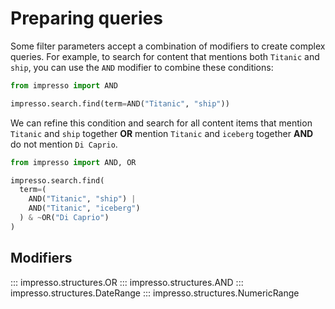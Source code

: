 # Preparing queries

Some filter parameters accept a combination of modifiers to create complex queries. For example, to search for content that mentions both `Titanic` and `ship`, you can use the `AND` modifier to combine these conditions:

```python
from impresso import AND

impresso.search.find(term=AND("Titanic", "ship"))
```

We can refine this condition and search for all content items that mention `Titanic` and `ship` together **OR** mention `Titanic` and `iceberg` together **AND** do not mention `Di Caprio`.


```python
from impresso import AND, OR

impresso.search.find(
  term=(
    AND("Titanic", "ship") | 
    AND("Titanic", "iceberg")
  ) & ~OR("Di Caprio")
)
```

## Modifiers

::: impresso.structures.OR
::: impresso.structures.AND
::: impresso.structures.DateRange
::: impresso.structures.NumericRange
